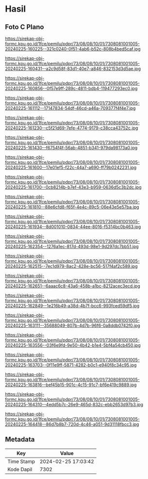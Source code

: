 # Hasil

## Foto C Plano

https://sirekap-obj-formc.kpu.go.id/1fce/pemilu/pdpr/73/08/08/10/01/7308081001005-20240225-160225--321c0240-0f51-4ab6-b52c-808b4bed5caf.jpg

https://sirekap-obj-formc.kpu.go.id/1fce/pemilu/pdpr/73/08/08/10/01/7308081001005-20240225-160431--a2c9d58f-83d1-40e7-a846-832153d3d5ae.jpg

https://sirekap-obj-formc.kpu.go.id/1fce/pemilu/pdpr/73/08/08/10/01/7308081001005-20240225-160856--0f57e9ff-289c-4811-bdb4-119477293ec0.jpg

https://sirekap-obj-formc.kpu.go.id/1fce/pemilu/pdpr/73/08/08/10/01/7308081001005-20240225-161112--17147834-54df-46cd-a46a-709377f4f4e7.jpg

https://sirekap-obj-formc.kpu.go.id/1fce/pemilu/pdpr/73/08/08/10/01/7308081001005-20240225-161230--c5f21d69-7efe-4774-9179-c38cca43752c.jpg

https://sirekap-obj-formc.kpu.go.id/1fce/pemilu/pdpr/73/08/08/10/01/7308081001005-20240225-161430--f6754f4f-56ab-4851-b341-979da98173a0.jpg

https://sirekap-obj-formc.kpu.go.id/1fce/pemilu/pdpr/73/08/08/10/01/7308081001005-20240225-161600--17e01ef5-f22c-44a7-a690-ff79b0242231.jpg

https://sirekap-obj-formc.kpu.go.id/1fce/pemilu/pdpr/73/08/08/10/01/7308081001005-20240225-161700--0cb8214b-b7ef-43e3-b959-0636d5c3b2dc.jpg

https://sirekap-obj-formc.kpu.go.id/1fce/pemilu/pdpr/73/08/08/10/01/7308081001005-20240225-161810--88e6cfd8-f65f-4e4c-89c5-06e43e5e57ba.jpg

https://sirekap-obj-formc.kpu.go.id/1fce/pemilu/pdpr/73/08/08/10/01/7308081001005-20240225-161934--8d001010-0834-44ee-8016-f5314bc0b463.jpg

https://sirekap-obj-formc.kpu.go.id/1fce/pemilu/pdpr/73/08/08/10/01/7308081001005-20240225-162354--1276a1ec-817d-493d-98e1-9d297dc7bb51.jpg

https://sirekap-obj-formc.kpu.go.id/1fce/pemilu/pdpr/73/08/08/10/01/7308081001005-20240225-162515--7ec1d979-8ac2-428e-bc56-517f4af2c589.jpg

https://sirekap-obj-formc.kpu.go.id/1fce/pemilu/pdpr/73/08/08/10/01/7308081001005-20240225-162651--6aaac6c8-43a6-458b-a1bc-8212acec3ecd.jpg

https://sirekap-obj-formc.kpu.go.id/1fce/pemilu/pdpr/73/08/08/10/01/7308081001005-20240225-162849--1e216b49-a38d-4b7f-bcc6-993fced59df5.jpg

https://sirekap-obj-formc.kpu.go.id/1fce/pemilu/pdpr/73/08/08/10/01/7308081001005-20240225-163111--35688049-807b-4d7b-96f6-0a8ddb0742f0.jpg

https://sirekap-obj-formc.kpu.go.id/1fce/pemilu/pdpr/73/08/08/10/01/7308081001005-20240225-163556--03f6e9fd-9e50-4b42-b1e4-5bf4a54cb450.jpg

https://sirekap-obj-formc.kpu.go.id/1fce/pemilu/pdpr/73/08/08/10/01/7308081001005-20240225-163703--0f11e9ff-5871-4282-b0c1-e940f8c34c95.jpg

https://sirekap-obj-formc.kpu.go.id/1fce/pemilu/pdpr/73/08/08/10/01/7308081001005-20240225-163816--bef45b15-901c-4c15-91c7-bf6e419c9889.jpg

https://sirekap-obj-formc.kpu.go.id/1fce/pemilu/pdpr/73/08/08/10/01/7308081001005-20240225-164310--4edd5b7c-26e9-465d-832c-ebb2653d97b3.jpg

https://sirekap-obj-formc.kpu.go.id/1fce/pemilu/pdpr/73/08/08/10/01/7308081001005-20240225-164418--86d7b8b7-720d-4c46-a051-9d31118fbcc3.jpg


## Metadata

| Key        | Value               |
| ---------- | ------------------- |
| Time Stamp | 2024-02-25 17:03:42 |
| Kode Dapil | 7302                |



